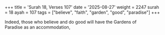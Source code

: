 +++
title = 'Surah 18, Verses 107'
date = '2025-08-27'
weight = 2247
surah = 18
ayah = 107
tags = ["believe", "faith", "garden", "good", "paradise"]
+++

Indeed, those who believe and do good will have the Gardens of Paradise as an accommodation,
